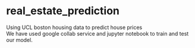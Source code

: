# real_estate_prediction
Using UCL boston housing data to predict house prices <br>
We have used google collab service and jupyter notebook to train and test our model.
